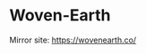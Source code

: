 # Woven-Earth
Mirror site: https://wovenearth.co/

[comment]: # (live theme: 128780730556 || development theme: )
